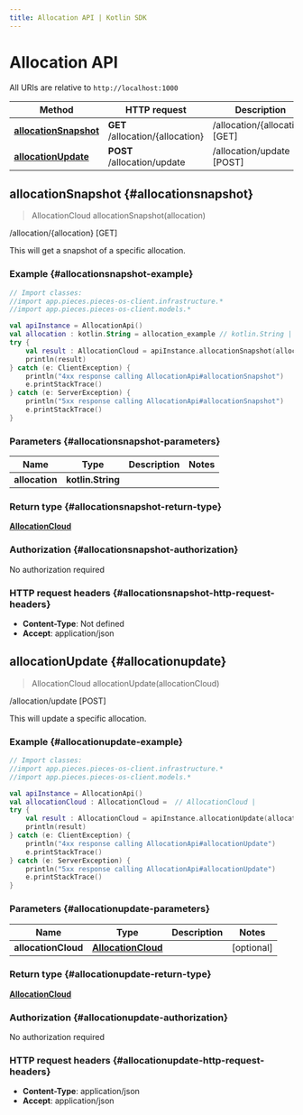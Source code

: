 ```yaml
---
title: Allocation API | Kotlin SDK
---
```


# Allocation API

All URIs are relative to `http://localhost:1000`

Method | HTTP request | Description
------------- | ------------- | -------------
[**allocationSnapshot**](#allocationsnapshot) | **GET** /allocation/\{allocation\} | /allocation/\{allocation\} [GET]
[**allocationUpdate**](#allocationupdate) | **POST** /allocation/update | /allocation/update [POST]


## **allocationSnapshot** {#allocationsnapshot}
> AllocationCloud allocationSnapshot(allocation)

/allocation/\{allocation\} [GET]

This will get a snapshot of a specific allocation.

### Example {#allocationsnapshot-example}
```kotlin
// Import classes:
//import app.pieces.pieces-os-client.infrastructure.*
//import app.pieces.pieces-os-client.models.*

val apiInstance = AllocationApi()
val allocation : kotlin.String = allocation_example // kotlin.String | 
try {
    val result : AllocationCloud = apiInstance.allocationSnapshot(allocation)
    println(result)
} catch (e: ClientException) {
    println("4xx response calling AllocationApi#allocationSnapshot")
    e.printStackTrace()
} catch (e: ServerException) {
    println("5xx response calling AllocationApi#allocationSnapshot")
    e.printStackTrace()
}
```

### Parameters {#allocationsnapshot-parameters}

Name | Type | Description  | Notes
------------- | ------------- | ------------- | -------------
 **allocation** | **kotlin.String**|  |

### Return type {#allocationsnapshot-return-type}

[**AllocationCloud**](../models/AllocationCloud)

### Authorization {#allocationsnapshot-authorization}

No authorization required

### HTTP request headers {#allocationsnapshot-http-request-headers}

 - **Content-Type**: Not defined
 - **Accept**: application/json

## **allocationUpdate** {#allocationupdate}
> AllocationCloud allocationUpdate(allocationCloud)

/allocation/update [POST]

This will update a specific allocation.

### Example {#allocationupdate-example}
```kotlin
// Import classes:
//import app.pieces.pieces-os-client.infrastructure.*
//import app.pieces.pieces-os-client.models.*

val apiInstance = AllocationApi()
val allocationCloud : AllocationCloud =  // AllocationCloud | 
try {
    val result : AllocationCloud = apiInstance.allocationUpdate(allocationCloud)
    println(result)
} catch (e: ClientException) {
    println("4xx response calling AllocationApi#allocationUpdate")
    e.printStackTrace()
} catch (e: ServerException) {
    println("5xx response calling AllocationApi#allocationUpdate")
    e.printStackTrace()
}
```

### Parameters {#allocationupdate-parameters}

Name | Type | Description  | Notes
------------- | ------------- | ------------- | -------------
 **allocationCloud** | [**AllocationCloud**](../models/AllocationCloud)|  | [optional]

### Return type {#allocationupdate-return-type}

[**AllocationCloud**](../models/AllocationCloud)

### Authorization {#allocationupdate-authorization}

No authorization required

### HTTP request headers {#allocationupdate-http-request-headers}

 - **Content-Type**: application/json
 - **Accept**: application/json

